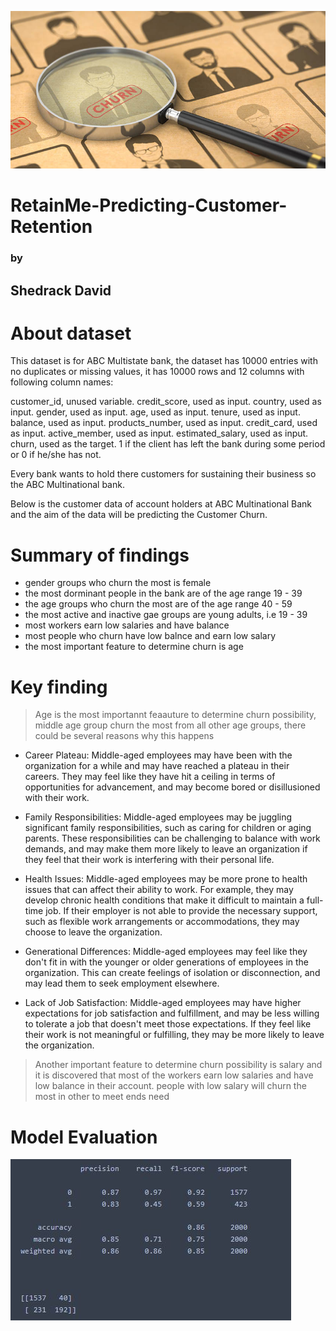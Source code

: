 ![image](./images/churn.jpg)
# <centre> RetainMe-Predicting-Customer-Retention </centre>
### <centre> by </centre>
## <centre> Shedrack David </centre>

# About dataset

This dataset is for ABC Multistate bank, the dataset has 10000 entries with no duplicates or missing values, it has 10000 rows and 12 columns with following column names:

customer_id, unused variable.
credit_score, used as input.
country, used as input.
gender, used as input.
age, used as input.
tenure, used as input.
balance, used as input.
products_number, used as input.
credit_card, used as input.
active_member, used as input.
estimated_salary, used as input.
churn, used as the target. 1 if the client has left the bank during some period or 0 if he/she has not.

Every bank wants to hold there customers for sustaining their business so the ABC Multinational bank.

Below is the customer data of account holders at ABC Multinational Bank and the aim of the data will be predicting the Customer Churn.

# Summary of findings
- gender groups who churn the most is female
- the most dorminant people in the bank are of the age range 19 - 39
- the age groups who churn the most are of the age range 40 - 59
- the most active and inactive gae groups are young adults, i.e 19 - 39
- most workers earn low salaries and have balance 
- most people who churn have low balnce and earn low salary
- the most important feature to determine churn is age

# Key finding

> Age is the most importannt feaauture to determine churn possibility, middle age group churn the most from all other age groups, there could be several reasons why this happens

- Career Plateau: Middle-aged employees may have been with the organization for a while and may have reached a plateau in their careers. They may feel like they have hit a ceiling in terms of opportunities for advancement, and may become bored or disillusioned with their work.

- Family Responsibilities: Middle-aged employees may be juggling significant family responsibilities, such as caring for children or aging parents. These responsibilities can be challenging to balance with work demands, and may make them more likely to leave an organization if they feel that their work is interfering with their personal life.

- Health Issues: Middle-aged employees may be more prone to health issues that can affect their ability to work. For example, they may develop chronic health conditions that make it difficult to maintain a full-time job. If their employer is not able to provide the necessary support, such as flexible work arrangements or accommodations, they may choose to leave the organization.

- Generational Differences: Middle-aged employees may feel like they don't fit in with the younger or older generations of employees in the organization. This can create feelings of isolation or disconnection, and may lead them to seek employment elsewhere.

- Lack of Job Satisfaction: Middle-aged employees may have higher expectations for job satisfaction and fulfillment, and may be less willing to tolerate a job that doesn't meet those expectations. If they feel like their work is not meaningful or fulfilling, they may be more likely to leave the organization.

> Another important feature to determine churn possibility is salary and it is discovered that most of the workers earn low salaries and have low balance in their account. people with low salary will churn the most in other to meet ends need

# Model Evaluation

![image](./images/rm2.JPG)


